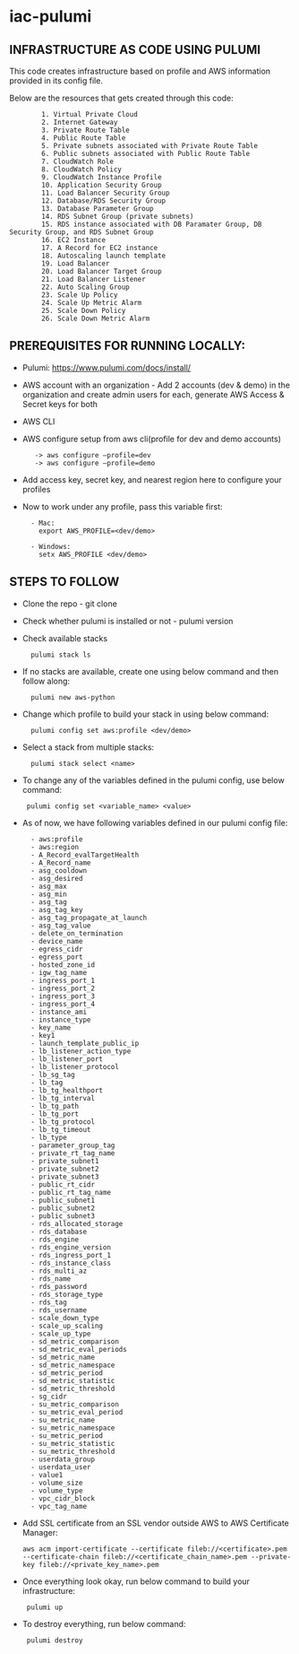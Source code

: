 # iac-pulumi
## INFRASTRUCTURE AS CODE USING PULUMI
This code creates infrastructure based on profile and AWS information provided in its config file.

Below are the resources that gets created through this code:

            1. Virtual Private Cloud
            2. Internet Gateway
            3. Private Route Table
            4. Public Route Table
            5. Private subnets associated with Private Route Table
            6. Public subnets associated with Public Route Table
            7. CloudWatch Role
            8. CloudWatch Policy
            9. CloudWatch Instance Profile
            10. Application Security Group
            11. Load Balancer Security Group
            12. Database/RDS Security Group
            13. Database Parameter Group
            14. RDS Subnet Group (private subnets)
            15. RDS instance associated with DB Paramater Group, DB Security Group, and RDS Subnet Group
            16. EC2 Instance
            17. A Record for EC2 instance
            18. Autoscaling launch template
            19. Load Balancer
            20. Load Balancer Target Group
            21. Load Balancer Listener
            22. Auto Scaling Group
            23. Scale Up Policy
            24. Scale Up Metric Alarm
            25. Scale Down Policy
            26. Scale Down Metric Alarm
            

## PREREQUISITES FOR RUNNING LOCALLY:
- Pulumi: https://www.pulumi.com/docs/install/
- AWS account with an organization - Add 2 accounts (dev & demo) in the organization and create admin users for each, generate AWS Access & Secret keys for both
- AWS CLI
- AWS configure setup from aws cli(profile for dev and demo accounts)

         -> aws configure –profile=dev
         -> aws configure –profile=demo
- Add access key, secret key, and nearest region here to configure your profiles
- Now to work under any profile, pass this variable first:

        - Mac:
          export AWS_PROFILE=<dev/demo>

        - Windows:
          setx AWS_PROFILE <dev/demo>


## STEPS TO FOLLOW
- Clone the repo - git clone <link>
- Check whether pulumi is installed or not - pulumi version
- Check available stacks 
       
        pulumi stack ls
- If no stacks are available, create one using below command and then follow along:

        pulumi new aws-python
- Change which profile to build your stack in using below command:
        
        pulumi config set aws:profile <dev/demo>
- Select a stack from multiple stacks:
        
        pulumi stack select <name>
- To change any of the variables defined in the pulumi config, use below command:


       pulumi config set <variable_name> <value>

- As of now, we have following variables defined in our pulumi config file:

        - aws:profile
        - aws:region
        - A_Record_evalTargetHealth
        - A_Record_name
        - asg_cooldown
        - asg_desired
        - asg_max
        - asg_min
        - asg_tag
        - asg_tag_key
        - asg_tag_propagate_at_launch
        - asg_tag_value
        - delete_on_termination
        - device_name
        - egress_cidr
        - egress_port
        - hosted_zone_id
        - igw_tag_name
        - ingress_port_1
        - ingress_port_2
        - ingress_port_3
        - ingress_port_4
        - instance_ami
        - instance_type
        - key_name
        - key1
        - launch_template_public_ip
        - lb_listener_action_type
        - lb_listener_port
        - lb_listener_protocol
        - lb_sg_tag
        - lb_tag
        - lb_tg_healthport
        - lb_tg_interval
        - lb_tg_path
        - lb_tg_port
        - lb_tg_protocol
        - lb_tg_timeout
        - lb_type
        - parameter_group_tag
        - private_rt_tag_name
        - private_subnet1
        - private_subnet2
        - private_subnet3
        - public_rt_cidr
        - public_rt_tag_name
        - public_subnet1
        - public_subnet2
        - public_subnet3
        - rds_allocated_storage
        - rds_database
        - rds_engine
        - rds_engine_version
        - rds_ingress_port_1
        - rds_instance_class
        - rds_multi_az
        - rds_name
        - rds_password
        - rds_storage_type
        - rds_tag
        - rds_username
        - scale_down_type
        - scale_up_scaling
        - scale_up_type
        - sd_metric_comparison
        - sd_metric_eval_periods
        - sd_metric_name
        - sd_metric_namespace
        - sd_metric_period
        - sd_metric_statistic
        - sd_metric_threshold
        - sg_cidr
        - su_metric_comparison
        - su_metric_eval_period
        - su_metric_name
        - su_metric_namespace
        - su_metric_period
        - su_metric_statistic
        - su_metric_threshold
        - userdata_group
        - userdata_user
        - value1
        - volume_size
        - volume_type
        - vpc_cidr_block
        - vpc_tag_name

-  Add SSL certificate from an SSL vendor outside AWS to AWS Certificate Manager:

       aws acm import-certificate --certificate fileb://<certificate>.pem --certificate-chain fileb://<certificate_chain_name>.pem --private-key fileb://<private_key_name>.pem

- Once everything look okay, run below command to build your infrastructure:
        
       pulumi up

- To destroy everything, run below command:
        
       pulumi destroy